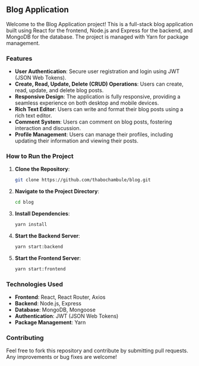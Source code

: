## Blog Application

Welcome to the Blog Application project! This is a full-stack blog application built using React for the frontend, Node.js and Express for the backend, and MongoDB for the database. The project is managed with Yarn for package management.

### Features
- **User Authentication**: Secure user registration and login using JWT (JSON Web Tokens).
- **Create, Read, Update, Delete (CRUD) Operations**: Users can create, read, update, and delete blog posts.
- **Responsive Design**: The application is fully responsive, providing a seamless experience on both desktop and mobile devices.
- **Rich Text Editor**: Users can write and format their blog posts using a rich text editor.
- **Comment System**: Users can comment on blog posts, fostering interaction and discussion.
- **Profile Management**: Users can manage their profiles, including updating their information and viewing their posts.

### How to Run the Project
1. **Clone the Repository**:
   ```bash
   git clone https://github.com/thabochambule/blog.git
   ```
2. **Navigate to the Project Directory**:
   ```bash
   cd blog
   ```
3. **Install Dependencies**:
   ```bash
   yarn install
   ```
4. **Start the Backend Server**:
   ```bash
   yarn start:backend
   ```
5. **Start the Frontend Server**:
   ```bash
   yarn start:frontend
   ```

### Technologies Used
- **Frontend**: React, React Router, Axios
- **Backend**: Node.js, Express
- **Database**: MongoDB, Mongoose
- **Authentication**: JWT (JSON Web Tokens)
- **Package Management**: Yarn

### Contributing
Feel free to fork this repository and contribute by submitting pull requests. Any improvements or bug fixes are welcome!
